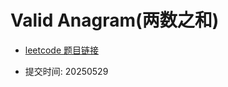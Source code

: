 # Valid Anagram(两数之和)

- [leetcode 题目链接](https://leetcode.com/problems/valid-anagram/)

- 提交时间: 20250529